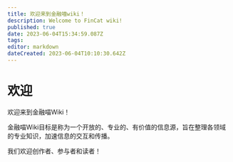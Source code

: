 ```yaml
---
title: 欢迎来到金融喵wiki！
description: Welcome to FinCat wiki!
published: true
date: 2023-06-04T15:34:59.087Z
tags: 
editor: markdown
dateCreated: 2023-06-04T10:10:30.642Z
---
```


# 欢迎
欢迎来到金融喵Wiki！

金融喵Wiki目标是称为一个开放的、专业的、有价值的信息源，旨在整理各领域的专业知识，加速信息的交互和传播。

我们欢迎创作者、参与者和读者！